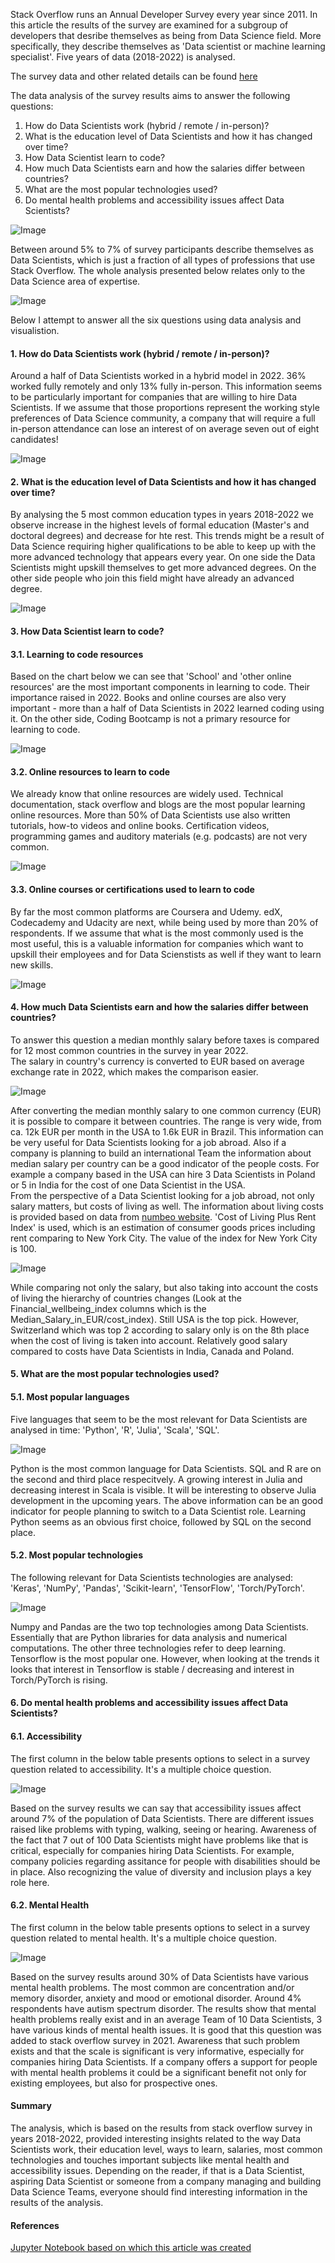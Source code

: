 Stack Overflow runs an Annual Developer Survey every year since 2011. In this article the results of the survey are examined for a subgroup of developers that desribe themselves as being from Data Science field. More specifically, they describe themselves as 'Data scientist or machine learning specialist'. Five years of data (2018-2022) is analysed.

The survey data and other related details can be found [here](https://insights.stackoverflow.com/survey) 

The data analysis of the survey results aims to answer the following questions:

1. How do Data Scientists work (hybrid / remote / in-person)?
2. What is the education level of Data Scientists and how it has changed over time?
3. How Data Scientist learn to code?
4. How much Data Scientists earn and how the salaries differ between countries?
5. What are the most popular technologies used?
6. Do mental health problems and accessibility issues affect Data Scientists?

![Image](/docs/assets/blog_photo_1.JPG)

Between around 5% to 7% of survey participants describe themselves as Data Scientists, which is just a fraction of all types of professions that use Stack Overflow. The whole analysis presented below relates only to the Data Science area of expertise.

![Image](/docs/assets/DS_proportions.png)

Below I attempt to answer all the six questions using data analysis and visualistion.

#### 1. How do Data Scientists work (hybrid / remote / in-person)?
Around a half of Data Scientists worked in a hybrid model in 2022. 36% worked fully remotely and only 13% fully in-person. This information seems to be particularly important for companies that are willing to hire Data Scientists. If we assume that those proportions represent the working style preferences of Data Science community, a company that will require a full in-person attendance can lose an interest of on average seven out of eight candidates!

![Image](/docs/assets/DS_RemoteWork.png)

#### 2. What is the education level of Data Scientists and how it has changed over time?
By analysing the 5 most common education types in years 2018-2022 we observe increase in the highest levels of formal education (Master's and doctoral degrees) and decrease for hte rest. This trends might be a result of Data Science requiring higher qualifications to be able to keep up with the more advanced technology that appears every year. On one side the Data Scientists might upskill themselves to get more advanced degrees. On the other side people who join this field might have already an advanced degree.

![Image](/docs/assets/DS_EdLevel.png)

#### 3. How Data Scientist learn to code?
#### 3.1. Learning to code resources
Based on the chart below we can see that 'School' and 'other online resources' are the most important components in learning to code. Their importance raised in 2022. Books and online courses are also very important - more than a half of Data Scientists in 2022 learned coding using it. On the other side, Coding Bootcamp is not a primary resource for learning to code.

![Image](/docs/assets/DS_LearnCode.png)

#### 3.2. Online resources to learn to code
We already know that online resources are widely used. Technical documentation, stack overflow and blogs are the most popular learning online resources. More than 50% of Data Scientists use also written tutorials, how-to videos and online books. Certification videos, programming games and auditory materials (e.g. podcasts) are not very common.

![Image](/docs/assets/DS_LearnCodeOnline.png)

#### 3.3. Online courses or certifications used to learn to code
By far the most common platforms are Coursera and Udemy. edX, Codecademy and Udacity are next, while being used by more than 20% of respondents. If we assume that what is the most commonly used is the most useful, this is a valuable information for companies which want to upskill their employees and for Data Scienstists as well if they want to learn new skills.

![Image](/docs/assets/LearnCodeCoursesCert.png)

#### 4. How much Data Scientists earn and how the salaries differ between countries?
To answer this question a median monthly salary before taxes is compared for 12 most common countries in the survey in year 2022.  
The salary in country's currency is converted to EUR based on average exchange rate in 2022, which makes the comparison easier.

![Image](/docs/assets/DS_MedainSalaryEUR.png)

After converting the median monthly salary to one common currency (EUR) it is possible to compare it between countries. The range is very wide, from ca. 12k EUR per month in the USA to 1.6k EUR in Brazil. This information can be very useful for Data Scientists looking for a job abroad. Also if a company is planning to build an international Team the information about median salary per country can be a good indicator of the people costs. For example a company based in the USA can hire 3 Data Scientists in Poland or 5 in India for the cost of one Data Scientist in the USA. <br>
From the perspective of a Data Scientist looking for a job abroad, not only salary matters, but costs of living as well. The information about living costs is provided based on data from [numbeo website](https://www.numbeo.com/cost-of-living/rankings_by_country.jsp?title=2022&displayColumn=2). 'Cost of Living Plus Rent Index' is used, which is an estimation of consumer goods prices including rent comparing to New York City. The value of the index for New York City is 100.

![Image](/docs/assets/DS_MedainSalaryEUR_pivot.PNG)

While comparing not only the salary, but also taking into account the costs of living the hierarchy of countries changes (Look at the Financial_wellbeing_index columns which is the Median_Salary_in_EUR/cost_index). Still USA is the top pick. However, Switzerland which was top 2 according to salary only is on the 8th place when the cost of living is taken into account. Relatively good salary compared to costs have Data Scientists in India, Canada and Poland.

#### 5. What are the most popular technologies used?
#### 5.1. Most popular languages
Five languages that seem to be the most relevant for Data Scientists are analysed in time: 'Python', 'R', 'Julia', 'Scala', 'SQL'.

![Image](/docs/assets/DS_LanguageHaveWorkedWith.png)

Python is the most common language for Data Scientists. SQL and R are on the second and third place respecitvely. A growing interest in Julia and decreasing interest in Scala is visible. It will be interesting to observe Julia development in the upcoming years. The above information can be an good indicator for people planning to switch to a Data Scientist role. Learning Python seems as an obvious first choice, followed by SQL on the second place.
#### 5.2. Most popular technologies
The following relevant for Data Scientists technologies are analysed: 'Keras', 'NumPy', 'Pandas', 'Scikit-learn', 'TensorFlow', 'Torch/PyTorch'.

![Image](/docs/assets/DS_MiscTechHaveWorkedWith.png)

Numpy and Pandas are the two top technologies among Data Scientists. Essentially that are Python libraries for data analysis and numerical computations. The other three technologies refer to deep learning. Tensorflow is the most popular one. However, when looking at the trends it looks that interest in Tensorflow is stable / decreasing and interest in Torch/PyTorch is rising.

#### 6. Do mental health problems and accessibility issues affect Data Scientists?
#### 6.1. Accessibility
The first column in the below table presents options to select in a survey question related to accessibility. It's a multiple choice question.

![Image](/docs/assets/DS_Accessibility_pivot.PNG)

Based on the survey results we can say that accessibility issues affect around 7% of the population of Data Scientists. There are different issues raised like problems with typing, walking, seeing or hearing. Awareness of the fact that 7 out of 100 Data Scientists might have problems like that is critical, especially for companies hiring Data Scientists. For example, company policies regarding assitance for people with disabilities should be in place. Also recognizing the value of diversity and inclusion plays a key role here.

#### 6.2. Mental Health
The first column in the below table presents options to select in a survey question related to mental health. It's a multiple choice question.

![Image](/docs/assets/DS_MentalHealth_pivot.PNG)

Based on the survey results around 30% of Data Scientists have various mental health problems. The most common are concentration and/or memory disorder, anxiety and mood or emotional disorder. Around 4% respondents have autism spectrum disorder. The results show that mental health problems really exist and in an average Team of 10 Data Scientists, 3 have various kinds of mental health issues. It is good that this question was added to stack overflow survey in 2021. Awareness that such problem exists and that the scale is significant is very informative, especially for companies hiring Data Scientists. If a company offers a support for people with mental health problems it could be a significant benefit not only for existing employees, but also for prospective ones.

#### Summary

The analysis, which is based on the results from stack overflow survey in years 2018-2022, provided interesting insights related to the way Data Scientists work, their education level, ways to learn, salaries, most common technologies and touches important subjects like mental health and accessibility issues.
Depending on the reader, if that is a Data Scientist, aspiring Data Scientist or someone from a company managing and building Data Science Teams, everyone should find interesting information in the results of the analysis.

#### References
[Jupyter Notebook based on which this article was created](https://github.com/Pawelwl/Stack_Overflow_Survey_Analysis/blob/main/Stack%20Overflow%20Survey%20Analysis%20-%20a%20Data%20Scientist%20perspective.ipynb)

